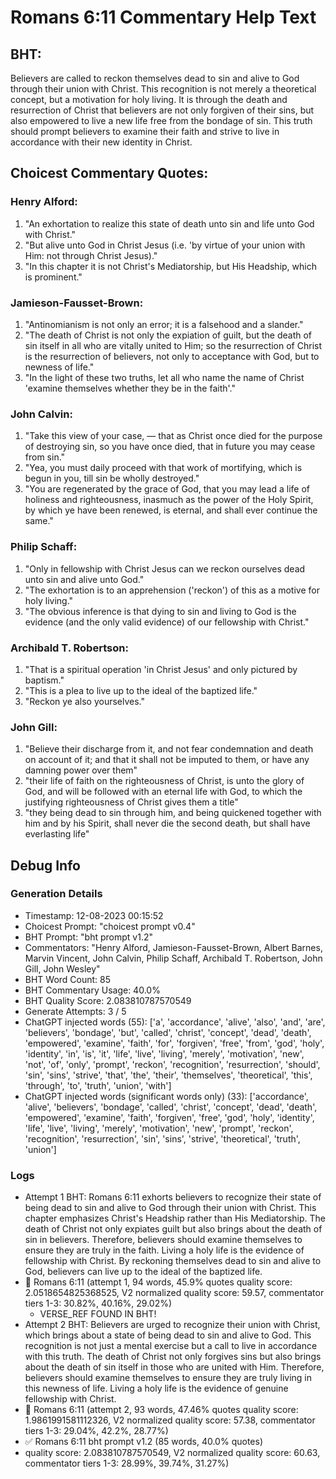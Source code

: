 # Romans 6:11 Commentary Help Text

## BHT:
Believers are called to reckon themselves dead to sin and alive to God through their union with Christ. This recognition is not merely a theoretical concept, but a motivation for holy living. It is through the death and resurrection of Christ that believers are not only forgiven of their sins, but also empowered to live a new life free from the bondage of sin. This truth should prompt believers to examine their faith and strive to live in accordance with their new identity in Christ.

## Choicest Commentary Quotes:
### Henry Alford:
1. "An exhortation to realize this state of death unto sin and life unto God with Christ."
2. "But alive unto God in Christ Jesus (i.e. 'by virtue of your union with Him: not through Christ Jesus)."
3. "In this chapter it is not Christ's Mediatorship, but His Headship, which is prominent."

### Jamieson-Fausset-Brown:
1. "Antinomianism is not only an error; it is a falsehood and a slander." 
2. "The death of Christ is not only the expiation of guilt, but the death of sin itself in all who are vitally united to Him; so the resurrection of Christ is the resurrection of believers, not only to acceptance with God, but to newness of life."
3. "In the light of these two truths, let all who name the name of Christ 'examine themselves whether they be in the faith'."

### John Calvin:
1. "Take this view of your case, — that as Christ once died for the purpose of destroying sin, so you have once died, that in future you may cease from sin."
2. "Yea, you must daily proceed with that work of mortifying, which is begun in you, till sin be wholly destroyed."
3. "You are regenerated by the grace of God, that you may lead a life of holiness and righteousness, inasmuch as the power of the Holy Spirit, by which ye have been renewed, is eternal, and shall ever continue the same."

### Philip Schaff:
1. "Only in fellowship with Christ Jesus can we reckon ourselves dead unto sin and alive unto God."
2. "The exhortation is to an apprehension ('reckon') of this as a motive for holy living."
3. "The obvious inference is that dying to sin and living to God is the evidence (and the only valid evidence) of our fellowship with Christ."

### Archibald T. Robertson:
1. "That is a spiritual operation 'in Christ Jesus' and only pictured by baptism."
2. "This is a plea to live up to the ideal of the baptized life."
3. "Reckon ye also yourselves."

### John Gill:
1. "Believe their discharge from it, and not fear condemnation and death on account of it; and that it shall not be imputed to them, or have any damning power over them"
2. "their life of faith on the righteousness of Christ, is unto the glory of God, and will be followed with an eternal life with God, to which the justifying righteousness of Christ gives them a title"
3. "they being dead to sin through him, and being quickened together with him and by his Spirit, shall never die the second death, but shall have everlasting life"


## Debug Info
### Generation Details
- Timestamp: 12-08-2023 00:15:52
- Choicest Prompt: "choicest prompt v0.4"
- BHT Prompt: "bht prompt v1.2"
- Commentators: "Henry Alford, Jamieson-Fausset-Brown, Albert Barnes, Marvin Vincent, John Calvin, Philip Schaff, Archibald T. Robertson, John Gill, John Wesley"
- BHT Word Count: 85
- BHT Commentary Usage: 40.0%
- BHT Quality Score: 2.083810787570549
- Generate Attempts: 3 / 5
- ChatGPT injected words (55):
	['a', 'accordance', 'alive', 'also', 'and', 'are', 'believers', 'bondage', 'but', 'called', 'christ', 'concept', 'dead', 'death', 'empowered', 'examine', 'faith', 'for', 'forgiven', 'free', 'from', 'god', 'holy', 'identity', 'in', 'is', 'it', 'life', 'live', 'living', 'merely', 'motivation', 'new', 'not', 'of', 'only', 'prompt', 'reckon', 'recognition', 'resurrection', 'should', 'sin', 'sins', 'strive', 'that', 'the', 'their', 'themselves', 'theoretical', 'this', 'through', 'to', 'truth', 'union', 'with']
- ChatGPT injected words (significant words only) (33):
	['accordance', 'alive', 'believers', 'bondage', 'called', 'christ', 'concept', 'dead', 'death', 'empowered', 'examine', 'faith', 'forgiven', 'free', 'god', 'holy', 'identity', 'life', 'live', 'living', 'merely', 'motivation', 'new', 'prompt', 'reckon', 'recognition', 'resurrection', 'sin', 'sins', 'strive', 'theoretical', 'truth', 'union']

### Logs
- Attempt 1 BHT: Romans 6:11 exhorts believers to recognize their state of being dead to sin and alive to God through their union with Christ. This chapter emphasizes Christ's Headship rather than His Mediatorship. The death of Christ not only expiates guilt but also brings about the death of sin in believers. Therefore, believers should examine themselves to ensure they are truly in the faith. Living a holy life is the evidence of fellowship with Christ. By reckoning themselves dead to sin and alive to God, believers can live up to the ideal of the baptized life.
- 🔄 Romans 6:11 (attempt 1, 94 words, 45.9% quotes quality score: 2.0518654825368525, V2 normalized quality score: 59.57, commentator tiers 1-3: 30.82%, 40.16%, 29.02%) 
	- VERSE_REF FOUND IN BHT!
- Attempt 2 BHT: Believers are urged to recognize their union with Christ, which brings about a state of being dead to sin and alive to God. This recognition is not just a mental exercise but a call to live in accordance with this truth. The death of Christ not only forgives sins but also brings about the death of sin itself in those who are united with Him. Therefore, believers should examine themselves to ensure they are truly living in this newness of life. Living a holy life is the evidence of genuine fellowship with Christ.
- 🔄 Romans 6:11 (attempt 2, 93 words, 47.46% quotes quality score: 1.9861991581112326, V2 normalized quality score: 57.38, commentator tiers 1-3: 29.04%, 42.2%, 28.77%)
- ✅ Romans 6:11 bht prompt v1.2 (85 words, 40.0% quotes)
- quality score: 2.083810787570549, V2 normalized quality score: 60.63, commentator tiers 1-3: 28.99%, 39.74%, 31.27%)